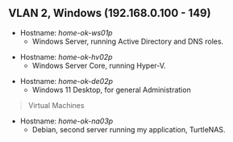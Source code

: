 ## VLAN 2, Windows (192.168.0.100 - 149)

- Hostname: *home-ok-ws01p*
  - Windows Server, running Active Directory and DNS roles.
>
- Hostname: *home-ok-hv02p*
  - Windows Server Core, running Hyper-V.
>
- Hostname: *home-ok-de02p*
  - Windows 11 Desktop, for general Administration
> Virtual Machines
- Hostname: *home-ok-na03p*
  - Debian, second server running my application, TurtleNAS.
